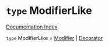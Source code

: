# `type` ModifierLike

[Documentation Index](../README.md)

`type` ModifierLike = [Modifier](../type.Modifier/README.md) | [Decorator](../interface.Decorator/README.md)